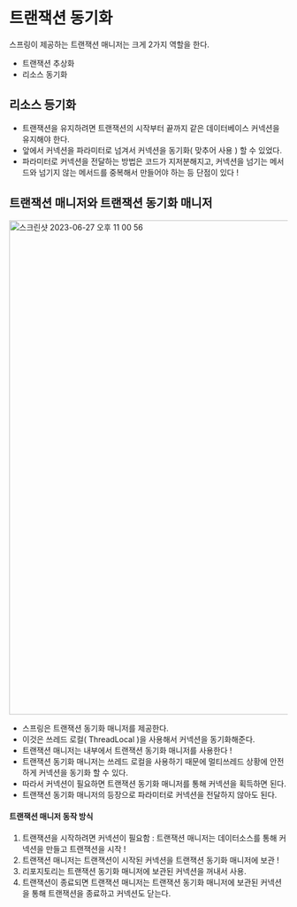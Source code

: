 # 트랜잭션 동기화
스프링이 제공하는 트랜잭션 매니저는 크게 2가지 역할을 한다.   

- 트랜잭션 추상화
- 리소스 동기화

## 리소스 등기화
- 트랜잭션을 유지하려면 트랜잭션의 시작부터 끝까지 같은 데이터베이스 커넥션을 유지해야 한다.
- 앞에서 커넥션을 파라미터로 넘겨서 커넥션을 동기화( 맞추어 사용 ) 할 수 있었다.
- 파라미터로 커넥션을 전달하는 방법은 코드가 지저분해지고, 커넥션을 넘기는 메서드와 넘기지 않는 메서드를 중복해서 만들어야 하는 등 단점이 있다 !

## 트랜잭션 매니저와 트랜잭션 동기화 매니저
<img width="892" alt="스크린샷 2023-06-27 오후 11 00 56" src="https://github.com/novicePGT/learn-jdbc/assets/91667488/67d4230e-72ab-4d40-b350-a2fd2688df41">

- 스프링은 트랜잭션 동기화 매니저를 제공한다.
- 이것은 쓰레드 로컬( ThreadLocal )을 사용해서 커넥션을 동기화해준다.
- 트랜잭션 매니저는 내부에서 트랜잭션 동기화 매니저를 사용한다 !
- 트랜잭션 동기화 매니저는 쓰레드 로컬을 사용하기 때문에 멀티쓰레드 상황에 안전하게 커넥션을 동기화 할 수 있다.
- 따라서 커넥션이 필요하면 트랜잭션 동기화 매니저를 통해 커넥션을 획득하면 된다.
- 트랜잭션 동기화 매니저의 등장으로 파라미터로 커넥션을 전달하지 않아도 된다.

#### 트랜잭션 매니저 동작 방식
1. 트랜잭션을 시작하려면 커넥션이 필요함 : 트랜잭션 매니저는 데이터소스를 통해 커넥션을 만들고 트랜잭션을 시작 !
2. 트랜잭션 매니저는 트랜잭션이 시작된 커넥션을 트랜잭션 동기화 매니저에 보관 !
3. 리포지토리는 트랜잭션 동기화 매니저에 보관된 커넥션을 꺼내서 사용.
4. 트랜잭션이 종료되면 트랜잭션 매니저는 트랜잭션 동기화 매니저에 보관된 커넥션을 통해 트랜잭션을 종료하고 커넥션도 닫는다.
